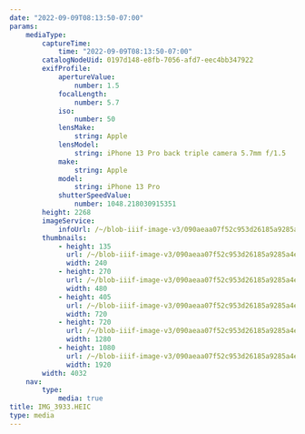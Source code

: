 ```yaml
---
date: "2022-09-09T08:13:50-07:00"
params:
    mediaType:
        captureTime:
            time: "2022-09-09T08:13:50-07:00"
        catalogNodeUid: 0197d148-e8fb-7056-afd7-eec4bb347922
        exifProfile:
            apertureValue:
                number: 1.5
            focalLength:
                number: 5.7
            iso:
                number: 50
            lensMake:
                string: Apple
            lensModel:
                string: iPhone 13 Pro back triple camera 5.7mm f/1.5
            make:
                string: Apple
            model:
                string: iPhone 13 Pro
            shutterSpeedValue:
                number: 1048.218030915351
        height: 2268
        imageService:
            infoUrl: /~/blob-iiif-image-v3/090aeaa07f52c953d26185a9285a4e6f673cf860c280c2939ba7a328aeb4bde6/info.json
        thumbnails:
            - height: 135
              url: /~/blob-iiif-image-v3/090aeaa07f52c953d26185a9285a4e6f673cf860c280c2939ba7a328aeb4bde6/full/240%2C135/0/default.jpg
              width: 240
            - height: 270
              url: /~/blob-iiif-image-v3/090aeaa07f52c953d26185a9285a4e6f673cf860c280c2939ba7a328aeb4bde6/full/480%2C270/0/default.jpg
              width: 480
            - height: 405
              url: /~/blob-iiif-image-v3/090aeaa07f52c953d26185a9285a4e6f673cf860c280c2939ba7a328aeb4bde6/full/720%2C405/0/default.jpg
              width: 720
            - height: 720
              url: /~/blob-iiif-image-v3/090aeaa07f52c953d26185a9285a4e6f673cf860c280c2939ba7a328aeb4bde6/full/1280%2C720/0/default.jpg
              width: 1280
            - height: 1080
              url: /~/blob-iiif-image-v3/090aeaa07f52c953d26185a9285a4e6f673cf860c280c2939ba7a328aeb4bde6/full/1920%2C1080/0/default.jpg
              width: 1920
        width: 4032
    nav:
        type:
            media: true
title: IMG_3933.HEIC
type: media
---
```

